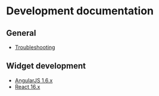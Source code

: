 # Development documentation

## General
- [Troubleshooting](troubleshooting.md)

## Widget development
- [AngularJS 1.6.x](angularjs_widget_dev.md)
- [React 16.x](react_widget_dev.md)

